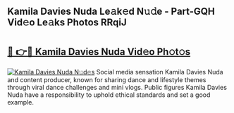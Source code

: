 ## Kamila Davies Nuda Le𝚊k𝚎d N𝚞𝚍e - Part-GQH Vid𝚎o Le𝚊ks Photos RRqiJ

# <h2><a href="http://fbdwvq.evod.top/?m=Kamila+Davies+Nuda">🔗 👉🔴 Kamila Davies Nuda Vid𝚎o Ph𝚘t𝚘s</a></h2>

[![Kamila Davies Nuda N𝚞d𝚎s](https://i.imgur.com/8V9OHl7.gif)](http://fbdwvq.evod.top/?m=Kamila+Davies+Nuda)
Social media sensation Kamila Davies Nuda and content producer, known for sharing dance and lifestyle themes through viral dance challenges and mini vlogs. Public figures Kamila Davies Nuda have a responsibility to uphold ethical standards and set a good example. 
